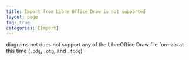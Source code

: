 ```yaml
---
title: Import from Libre Office Draw is not supported
layout: page
faq: true
categories: [Import]
---
```


diagrams.net does not support any of the LibreOffice Draw file formats at this time (``.odg``, ``.otg``, and ``.fodg``).
